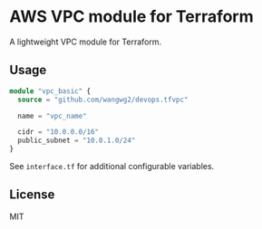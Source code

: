 # AWS VPC module for Terraform

A lightweight VPC module for Terraform.

## Usage

```terraform
module "vpc_basic" {
  source = "github.com/wangwg2/devops.tfvpc"

  name = "vpc_name"

  cidr = "10.0.0.0/16"
  public_subnet = "10.0.1.0/24"
}
```

See `interface.tf` for additional configurable variables.

## License

MIT

